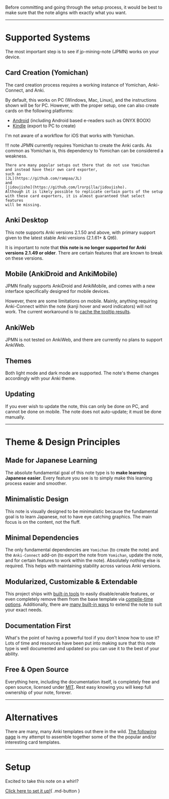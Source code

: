 
Before committing and going through the setup process,
it would be best to make sure that the note aligns with exactly what you want.

---


# Supported Systems
The most important step is to see if jp-mining-note (JPMN) works on your device.

## Card Creation (Yomichan)
The card creation process requires a working instance of Yomichan, Anki-Connect, and Anki.

By default, this works on PC (Windows, Mac, Linux), and the instructions shown will be for PC.
However, with the proper setup, one can also create cards on the following platforms:

- [Android](setupyomichan.md#android-setup) (including Android based e-readers such as ONYX BOOX)
- [Kindle](setupyomichan.md#kindle-setup) (export to PC to create)

I'm not aware of a workflow for iOS that works with Yomichan.

!!! note
    JPMN currently requires Yomichan to create the Anki cards.
    As common as Yomichan is, this dependency to Yomichan can be considered a weakness.

    There are many popular setups out there that do not use Yomichan
    and instead have their own card exporter,
    such as
    [JL](https://github.com/rampaa/JL)
    and
    [jidoujisho](https://github.com/lrorpilla/jidoujisho).
    Although it is likely possible to replicate certain parts of the setup
    with these card exporters, it is almost guaranteed that select features
    will be missing.

## Anki Desktop
This note supports Anki versions 2.1.50 and above, with
primary support given to the latest stable Anki versions (2.1.61+ & Qt6).

It is important to note that **this note is no longer supported for Anki versions 2.1.49 or older**.
There are certain features that are known to break on these versions.

## Mobile (AnkiDroid and AnkiMobile)
JPMN finally supports AnkiDroid and AnkiMobile,
and comes with a new interface specifically designed for mobile devices.

However, there are some limitations on mobile. Mainly, anything requiring
Anki-Connect within the note (kanji hover and word indicators) will not work.
The current workaround is to [cache the tooltip results](tooltipresults.md#cache-tooltip-results).

## AnkiWeb
JPMN is not tested on AnkiWeb,
and there are currently no plans to support AnkiWeb.

## Themes
Both light mode and dark mode are supported.
The note's theme changes accordingly with your Anki theme.

## Updating
If you ever wish to update the note, this can only be done on PC,
and cannot be done on mobile.
The note does not auto-update; it must be done manually.

---




<!--
superseeded by index.md?
principles still apply though, its just repeating some things from the landing page
-->

# Theme & Design Principles

## Made for Japanese Learning
The absolute fundamental goal of this note type is to **make learning Japanese easier**.
Every feature you see is to simply make this learning process easier and smoother.

## Minimalistic Design
This note is visually designed to be minimalistic because the fundamental goal is to learn Japanese,
not to have eye catching graphics.
The main focus is on the content, not the fluff.

## Minimal Dependencies
The only fundamental dependencies are `Yomichan` (to create the note) and the `Anki-Connect` add-on
(to export the note from `Yomichan`, update the note, and for certain features to work within the note).
Absolutely nothing else is required.
This helps with maintaining stability across various Anki versions.

## Modularized, Customizable & Extendable
This project ships with [built-in tools](runtimeoptions.md) to easily disable/enable features,
or even completely remove them from the base template via [compile-time options](compiletimeoptions.md).
Additionally, there are [many built-in ways](modding.md) to extend the note to suit your exact needs.

## Documentation First
What's the point of having a powerful tool if you don't know how to use it?
Lots of time and resources have been put into making sure that this note type is well documented
and updated so you can use it to the best of your ability.

## Free & Open Source
Everything here, including the documentation itself, is completely free and open source,
licensed under [MIT](https://github.com/Aquafina-water-bottle/jp-mining-note/blob/master/LICENSE).
Rest easy knowing you will keep full ownership of your note, forever.

---


# Alternatives
There are many, many Anki templates out there in the wild.
[The following page](alternatives.md)
is my attempt to assemble together some of the the popular and/or interesting card templates.


---

# Setup
Excited to take this note on a whirl?

[Click here to set it up!](setup.md){ .md-button }


